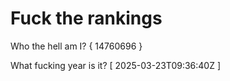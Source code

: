 # Fuck the rankings

Who the hell am I?
{ 14760696 }

What fucking year is it?
[ 2025-03-23T09:36:40Z ]
